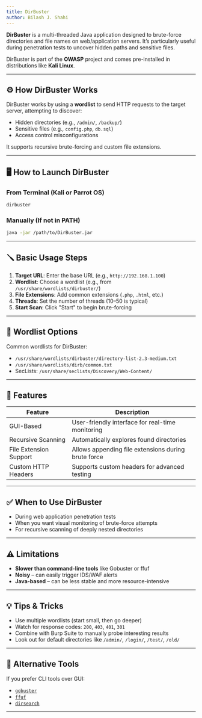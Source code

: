 ```yaml
---
title: DirBuster
author: Bilash J. Shahi
---
```


**DirBuster** is a multi-threaded Java application designed to brute-force directories and file names on web/application servers. It’s particularly useful during penetration tests to uncover hidden paths and sensitive files.

DirBuster is part of the **OWASP** project and comes pre-installed in distributions like **Kali Linux**.

---

## ⚙️ How DirBuster Works

DirBuster works by using a **wordlist** to send HTTP requests to the target server, attempting to discover:
- Hidden directories (e.g., `/admin/`, `/backup/`)
- Sensitive files (e.g., `config.php`, `db.sql`)
- Access control misconfigurations

It supports recursive brute-forcing and custom file extensions.

---

## 🖥️ How to Launch DirBuster

### From Terminal (Kali or Parrot OS)

```bash
dirbuster
```

### Manually (If not in PATH)

```bash
java -jar /path/to/DirBuster.jar
```

---

## 🪛 Basic Usage Steps

1. **Target URL**: Enter the base URL (e.g., `http://192.168.1.100`)
2. **Wordlist**: Choose a wordlist (e.g., from `/usr/share/wordlists/dirbuster/`)
3. **File Extensions**: Add common extensions (`.php`, `.html`, etc.)
4. **Threads**: Set the number of threads (10–50 is typical)
5. **Start Scan**: Click "Start" to begin brute-forcing

---

## 📂 Wordlist Options

Common wordlists for DirBuster:
- `/usr/share/wordlists/dirbuster/directory-list-2.3-medium.txt`
- `/usr/share/wordlists/dirb/common.txt`
- SecLists: `/usr/share/seclists/Discovery/Web-Content/`

---

## 📌 Features

| Feature                | Description                                            |
|------------------------|--------------------------------------------------------|
| GUI-Based              | User-friendly interface for real-time monitoring       |
| Recursive Scanning     | Automatically explores found directories               |
| File Extension Support | Allows appending file extensions during brute force    |
| Custom HTTP Headers    | Supports custom headers for advanced testing           |

---

## ✅ When to Use DirBuster

- During web application penetration tests
- When you want visual monitoring of brute-force attempts
- For recursive scanning of deeply nested directories

---

## ⚠️ Limitations

- **Slower than command-line tools** like Gobuster or ffuf
- **Noisy** – can easily trigger IDS/WAF alerts
- **Java-based** – can be less stable and more resource-intensive

---

## 💡 Tips & Tricks

- Use multiple wordlists (start small, then go deeper)
- Watch for response codes: `200`, `403`, `401`, `301`
- Combine with Burp Suite to manually probe interesting results
- Look out for default directories like `/admin/`, `/login/`, `/test/`, `/old/`

---

## 🧠 Alternative Tools

If you prefer CLI tools over GUI:
- [`gobuster`](https://github.com/OJ/gobuster)
- [`ffuf`](https://github.com/ffuf/ffuf)
- [`dirsearch`](https://github.com/maurosoria/dirsearch)

---

